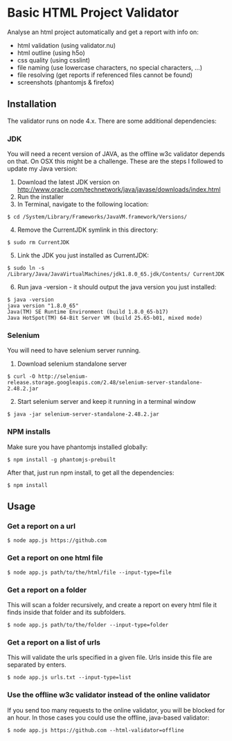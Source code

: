 # Basic HTML Project Validator

Analyse an html project automatically and get a report with info on:

- html validation (using validator.nu)
- html outline (using h5o)
- css quality (using csslint)
- file naming (use lowercase characters, no special characters, ...)
- file resolving (get reports if referenced files cannot be found)
- screenshots (phantomjs & firefox)

## Installation

The validator runs on node 4.x. There are some additional dependencies:

### JDK

You will need a recent version of JAVA, as the offline w3c validator depends on that.
On OSX this might be a challenge. These are the steps I followed to update my Java version:

1. Download the latest JDK version on http://www.oracle.com/technetwork/java/javase/downloads/index.html
2. Run the installer
3. In Terminal, navigate to the following location:

  ```
  $ cd /System/Library/Frameworks/JavaVM.framework/Versions/
  ```

4. Remove the CurrentJDK symlink in this directory:

  ```
  $ sudo rm CurrentJDK
  ```

5. Link the JDK you just installed as CurrentJDK:

  ```
  $ sudo ln -s /Library/Java/JavaVirtualMachines/jdk1.8.0_65.jdk/Contents/ CurrentJDK
  ```

6. Run java -version - it should output the java version you just installed:

  ```
  $ java -version
  java version "1.8.0_65"
  Java(TM) SE Runtime Environment (build 1.8.0_65-b17)
  Java HotSpot(TM) 64-Bit Server VM (build 25.65-b01, mixed mode)
  ```

### Selenium

You will need to have selenium server running.

1. Download selenium standalone server

  ```
  $ curl -O http://selenium-release.storage.googleapis.com/2.48/selenium-server-standalone-2.48.2.jar
  ```

2. Start selenium server and keep it running in a terminal window

  ```
  $ java -jar selenium-server-standalone-2.48.2.jar
  ```

### NPM installs

Make sure you have phantomjs installed globally:

```
$ npm install -g phantomjs-prebuilt
```

After that, just run npm install, to get all the dependencies:

```
$ npm install
```

## Usage

### Get a report on a url

```
$ node app.js https://github.com
```

### Get a report on one html file

```
$ node app.js path/to/the/html/file --input-type=file
```

### Get a report on a folder

This will scan a folder recursively, and create a report on every html file it finds inside that folder and its subfolders.

```
$ node app.js path/to/the/folder --input-type=folder
```

### Get a report on a list of urls

This will validate the urls specified in a given file. Urls inside this file are separated by enters.

```
$ node app.js urls.txt --input-type=list
```

### Use the offline w3c validator instead of the online validator

If you send too many requests to the online validator, you will be blocked for an hour. In those cases you could use the offline, java-based validator:

```
$ node app.js https://github.com --html-validator=offline
```
